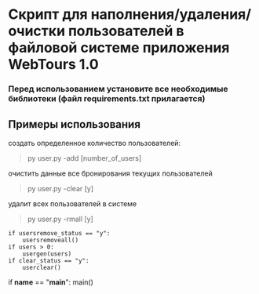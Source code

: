 # Скрипт для наполнения/удаления/очистки пользователей в файловой системе приложения WebTours 1.0

### Перед использованием установите все необходимые библиотеки (файл requirements.txt прилагается)

## Примеры использования
создать определенное количество пользователей:
> py user.py -add [number_of_users]

очистить данные все бронирования текущих пользователей
> py user.py -clear [y]

удалит всех пользователей в системе
> py user.py -rmall [y]


    if usersremove_status == "y":
        usersremoveall()
    if users > 0:
        usergen(users)
    if clear_status == "y":
        userclear()

if __name__ == "__main__":
    main()
